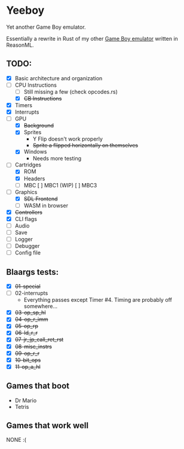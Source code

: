 # Yeeboy

Yet another Game Boy emulator.

Essentially a rewrite in Rust of my other [Game Boy emulator](https://github.com/DuoSRX/yobml) written in ReasonML.

## TODO:

* [x] Basic architecture and organization
* [ ] CPU Instructions
  * [ ] Still missing a few (check opcodes.rs)
  * [x] ~~CB Instructions~~
* [x] Timers
* [x] Interrupts
* [ ] GPU
  * [x] ~~Background~~
  * [x] Sprites
    * Y Flip doesn't work properly
    * ~~Sprite a flipped horizontally on themselves~~
  * [x] Windows
    * Needs more testing
* [ ] Cartridges
  * [x] ROM
  * [x] Headers
  * [ ] MBC
    [ ] MBC1 (WIP)
    [ ] MBC3
* [ ] Graphics
  * [x] ~~SDL Frontend~~
  * [ ] WASM in browser
* [x] ~~Controllers~~
* [x] CLI flags
* [ ] Audio
* [ ] Save
* [ ] Logger
* [ ] Debugger
* [ ] Config file

## Blaargs tests:

* [x] ~~01-special~~
* [ ] 02-interrupts
  * Everything passes except Timer #4. Timing are probably off somewhere...
* [x] ~~03-op_sp_hl~~
* [x] ~~04-op_r_imm~~
* [x] ~~05-op_rp~~
* [x] ~~06-ld_r_r~~
* [x] ~~07-jr_jp_call_ret_rst~~
* [x] ~~08-misc_instrs~~
* [x] ~~09-op_r_r~~
* [x] ~~10-bit_ops~~
* [x] ~~11-op_a_hl~~

## Games that boot

* Dr Mario
* Tetris

## Games that work well

NONE :(
